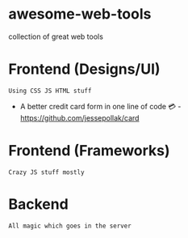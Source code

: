 # awesome-web-tools
collection of great web tools

# Frontend (Designs/UI) 
`Using CSS JS HTML stuff`
- A better credit card form in one line of code :credit_card: - https://github.com/jessepollak/card

# Frontend (Frameworks)
`Crazy JS stuff mostly`

# Backend
`All magic which goes in the server`
